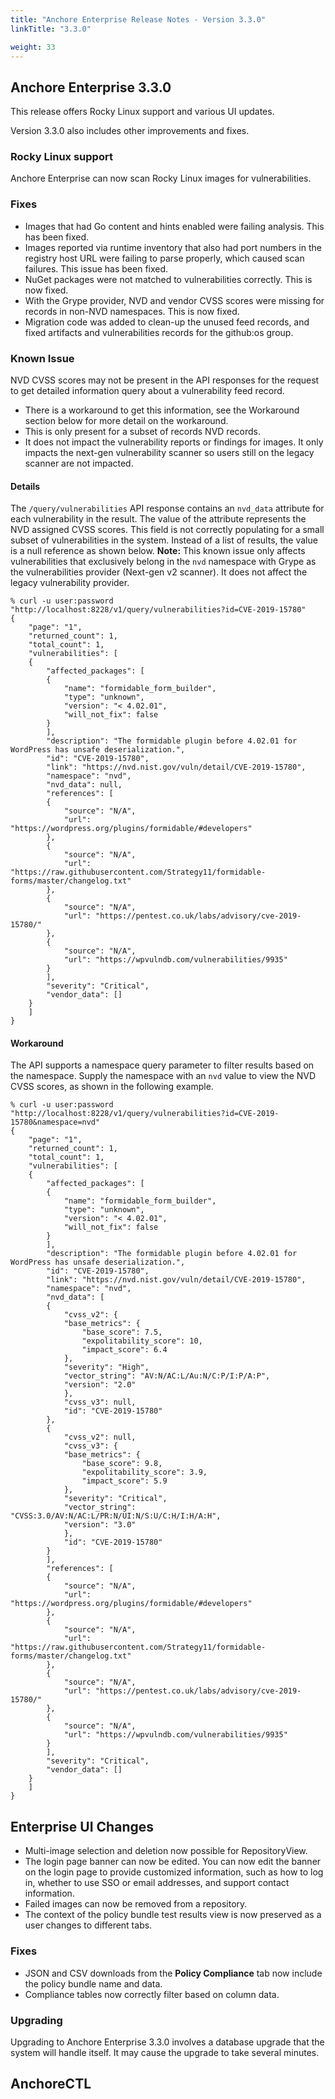 ```yaml
---
title: "Anchore Enterprise Release Notes - Version 3.3.0"
linkTitle: "3.3.0"

weight: 33
---
```


## Anchore Enterprise 3.3.0

This release offers Rocky Linux support and various UI updates.

Version 3.3.0 also includes other improvements and fixes.

### Rocky Linux support

Anchore Enterprise can now scan Rocky Linux images for vulnerabilities. 

### Fixes
 
- Images that had Go content and hints enabled were failing analysis. This has been fixed.
- Images reported via runtime inventory that also had port numbers in the registry host URL were failing to parse properly, which caused scan failures. This issue has been fixed.
- NuGet packages were not matched to vulnerabilities correctly. This is now fixed.
- With the Grype provider, NVD and vendor CVSS scores were missing for records in non-NVD namespaces. This is now fixed.
- Migration code was added to clean-up the unused feed records, and fixed artifacts and vulnerabilities records for the github:os group.

### Known Issue

NVD CVSS scores may not be present in the API responses for the request to get detailed information query about a vulnerability feed record.
* There is a workaround to get this information, see the Workaround section below for more detail on the workaround.
* This is only present for a subset of records NVD records.
* It does not impact the vulnerability reports or findings for images. It only impacts the next-gen vulnerability scanner so users still on the legacy scanner are not impacted.

#### Details 
The `/query/vulnerabilities` API response contains an `nvd_data` attribute for each vulnerability in the result. The value of the attribute represents the NVD assigned CVSS scores. This field is not correctly populating for a small subset of vulnerabilities in the system. Instead of a list of results, the value is a null reference as shown below. 
**Note:** This known issue only affects vulnerabilities that exclusively belong in the `nvd` namespace with Grype as the vulnerabilities provider (Next-gen v2 scanner). It does not affect the legacy vulnerability provider.

```
% curl -u user:password "http://localhost:8228/v1/query/vulnerabilities?id=CVE-2019-15780"
{
    "page": "1",
    "returned_count": 1,
    "total_count": 1,
    "vulnerabilities": [
    {
        "affected_packages": [
        {
            "name": "formidable_form_builder",
            "type": "unknown",
            "version": "< 4.02.01",
            "will_not_fix": false
        }
        ],
        "description": "The formidable plugin before 4.02.01 for WordPress has unsafe deserialization.",
        "id": "CVE-2019-15780",
        "link": "https://nvd.nist.gov/vuln/detail/CVE-2019-15780",
        "namespace": "nvd",
        "nvd_data": null,
        "references": [
        {
            "source": "N/A",
            "url": "https://wordpress.org/plugins/formidable/#developers"
        },
        {
            "source": "N/A",
            "url": "https://raw.githubusercontent.com/Strategy11/formidable-forms/master/changelog.txt"
        },
        {
            "source": "N/A",
            "url": "https://pentest.co.uk/labs/advisory/cve-2019-15780/"
        },
        {
            "source": "N/A",
            "url": "https://wpvulndb.com/vulnerabilities/9935"
        }
        ],
        "severity": "Critical",
        "vendor_data": []
    }
    ]
}
```

#### Workaround

The API supports a namespace query parameter to filter results based on the namespace. Supply the namespace with an `nvd` value to view the NVD CVSS scores, as shown in the following example.

```
% curl -u user:password "http://localhost:8228/v1/query/vulnerabilities?id=CVE-2019-15780&namespace=nvd"
{
    "page": "1",
    "returned_count": 1,
    "total_count": 1,
    "vulnerabilities": [
    {
        "affected_packages": [
        {
            "name": "formidable_form_builder",
            "type": "unknown",
            "version": "< 4.02.01",
            "will_not_fix": false
        }
        ],
        "description": "The formidable plugin before 4.02.01 for WordPress has unsafe deserialization.",
        "id": "CVE-2019-15780",
        "link": "https://nvd.nist.gov/vuln/detail/CVE-2019-15780",
        "namespace": "nvd",
        "nvd_data": [
        {
            "cvss_v2": {
            "base_metrics": {
                "base_score": 7.5,
                "expolitability_score": 10,
                "impact_score": 6.4
            },
            "severity": "High",
            "vector_string": "AV:N/AC:L/Au:N/C:P/I:P/A:P",
            "version": "2.0"
            },
            "cvss_v3": null,
            "id": "CVE-2019-15780"
        },
        {
            "cvss_v2": null,
            "cvss_v3": {
            "base_metrics": {
                "base_score": 9.8,
                "expolitability_score": 3.9,
                "impact_score": 5.9
            },
            "severity": "Critical",
            "vector_string": "CVSS:3.0/AV:N/AC:L/PR:N/UI:N/S:U/C:H/I:H/A:H",
            "version": "3.0"
            },
            "id": "CVE-2019-15780"
        }
        ],
        "references": [
        {
            "source": "N/A",
            "url": "https://wordpress.org/plugins/formidable/#developers"
        },
        {
            "source": "N/A",
            "url": "https://raw.githubusercontent.com/Strategy11/formidable-forms/master/changelog.txt"
        },
        {
            "source": "N/A",
            "url": "https://pentest.co.uk/labs/advisory/cve-2019-15780/"
        },
        {
            "source": "N/A",
            "url": "https://wpvulndb.com/vulnerabilities/9935"
        }
        ],
        "severity": "Critical",
        "vendor_data": []
    }
    ]
}
```


## Enterprise UI Changes

- Multi-image selection and deletion now possible for RepositoryView.
- The login page banner can now be edited. You can now edit the banner on the login page to provide customized information, such as how to log in, whether to use SSO or email addresses, and support contact information.
- Failed images can now be removed from a repository. 
- The context of the policy bundle test results view is now preserved as a user changes to different tabs. 

### Fixes

- JSON and CSV downloads from the **Policy Compliance** tab now include the policy bundle name and data.
- Compliance tables now correctly filter based on column data.

### Upgrading
Upgrading to Anchore Enterprise 3.3.0 involves a database upgrade that the system will handle itself. It may cause the upgrade to take several minutes.

## AnchoreCTL

